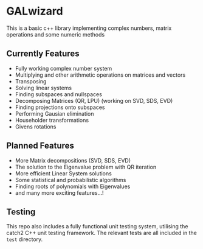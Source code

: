 # GALwizard 

This is a basic c++ library implementing complex numbers, matrix operations and some numeric methods

## Currently Features

-   Fully working complex number system
-   Multiplying and other arithmetic operations on matrices and vectors
-   Transposing
-   Solving linear systems
-   Finding subspaces and nullspaces
-   Decomposing Matrices (QR, LPU) (working on SVD, SDS, EVD)
-   Finding projections onto subspaces
-   Performing Gausian elimination
-   Householder transformations
-   Givens rotations

## Planned Features 

- More Matrix decompositions (SVD, SDS, EVD)
- The solution to the Eigenvalue problem with QR iteration
- More efficient Linear System solutions
- Some statistical and probabilistic algorithms
- Finding roots of polynomials with Eigenvalues
- and many more exciting features...!

## Testing

This repo also includes a fully functional unit testing system, utilising the catch2 C++ unit testing framework. The relevant tests are all included in the `test` directory.
